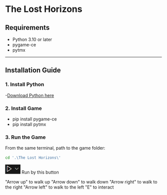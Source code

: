 # The Lost Horizons

## Requirements

- Python 3.10 or later
- pygame-ce
- pytmx

---

## Installation Guide

### 1. Install Python
-[Download Python here](https://www.python.org/downloads/)

### 2. Install Game

- pip install pygame-ce
- pip install pytmx


### 3. Run the Game

From the same terminal, path to the game folder:

```bash
cd '.\The Lost Horizons\'
```

![Preview](run_readme.png) Run by this button


"Arrow up" to walk up
"Arrow down" to walk down
"Arrow right" to walk to the right
"Arrow left" to walk to the left
"E" to interact
